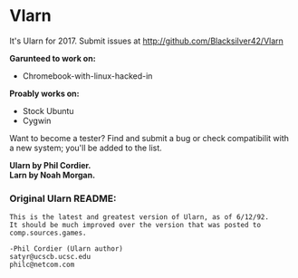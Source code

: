 # Vlarn

It's Ularn for 2017. Submit issues at http://github.com/Blacksilver42/Vlarn

**Garunteed to work on:**

* Chromebook-with-linux-hacked-in

**Proably works on:**

* Stock Ubuntu
* Cygwin

Want to become a tester? Find and submit a bug or check compatibilit with a new system; you'll be added to the list.

**Ularn by Phil Cordier.  
Larn by Noah Morgan.**

### Original Ularn README:


	This is the latest and greatest version of Ularn, as of 6/12/92.
	It should be much improved over the version that was posted to
	comp.sources.games.

    -Phil Cordier (Ularn author)
    satyr@ucscb.ucsc.edu
    philc@netcom.com
